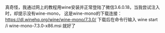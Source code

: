 真奇怪，我通过网上的教程用wine安装并正常登陆了微信3.6.0.18，当我尝试注入时，却提示没有wine-mono，
这是wine-mono的下载连接：https://dl.winehq.org/wine/wine-mono/7.3.0/
下载后在命令行输入 wine start /i wine-mono-7.3.0-x86.msi 就好了
